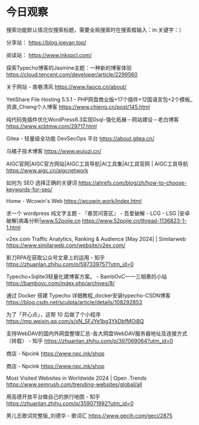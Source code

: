 # 今日观察

搜索功能默认情况仅搜索标题，需要全局搜索时在搜索框输入：in:关键字：）  

分享站： https://blog.joevan.top/  

阅读站： https://www.inkspcl.com/  

探索Typecho博客的Jasmine主题：一种新的博客体验
  https://cloud.tencent.com/developer/article/2299560    

关于网站 - 南巷清风  https://www.liaocp.cn/about/    

YetiShare File Hosting 5.5.1 - PHP网盘商业版+17个插件+12国语言包+2个模板_资源_Chieng个人博客  https://www.chieng.cn/post/145.html  

纯代码免插件优化WordPress6.3实现0sql-强化拓展－网站建设－老白博客  https://www.xcbtmw.com/29717.html  

Gitea - 轻量级全功能 DevSecOps 平台  https://about.gitea.cn/  

乌橘子技术博客  https://www.wujuzi.cn/  

AIGC官网|AIGC官方网站|AIGC工具导航|AI工具集|AI工具官网 | AIGC工具导航  https://www.aigc.cn/aigcnetwork  

如何为 SEO 选择正确的关键词  https://ahrefs.com/blog/zh/how-to-choose-keywords-for-seo/  

Home - Wcowin's Web  https://wcowin.work/index.html  

求一个 wordpress 纯文字主题 - 『悬赏问答区』 - 吾爱破解 - LCG - LSG |安卓破解|病毒分析|www.52pojie.cn  https://www.52pojie.cn/thread-1136823-1-1.html  

v2ex.com Traffic Analytics, Ranking & Audience [May 2024] | Similarweb  https://www.similarweb.com/website/v2ex.com/  

影刀RPA在获取公众号文章上的运用 - 知乎  https://zhuanlan.zhihu.com/p/597339757?utm_id=0  

Typecho+Sqlite3轻量化建博客方案。 - BambOvC——三相奏的小站  https://bambovc.com/index.php/archives/8/  

通过 Docker 搭建 Typecho 详细教程_docker安装typecho-CSDN博客  https://blog.csdn.net/sculpta/article/details/108292853  

为了「开心点」，这帮 10 后做了个小程序  https://mp.weixin.qq.com/s/xN_SFJYe1bg3YkDbfMOi8Q  

支持WebDAV的国内外网盘整理汇总-各大网盘WebDAV服务器地址及连接方式（转载） - 知乎  https://zhuanlan.zhihu.com/p/397069064?utm_id=0  

商店 - Npcink  https://www.npc.ink/shop  

商店 - Npcink  https://www.npc.ink/shop  

Most Visited Websites in Worldwide 2024 | Open .Trends  https://www.semrush.com/trending-websites/global/all  

用高德开放平台做自己的旅行地图 - 知乎  https://zhuanlan.zhihu.com/p/359071992?utm_id=0  

男儿志歌词完整版_刘德华 - 歌词汇  https://www.gecih.com/geci/2875  
